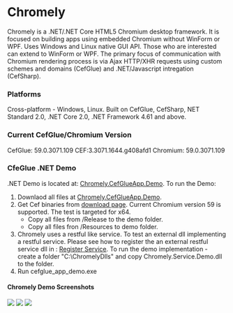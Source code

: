 # Chromely
Chromely is a .NET/.NET Core HTML5 Chromium desktop framework. It is focused on building apps using embedded Chromium without WinForm or WPF. Uses Windows and Linux native GUI API. Those who are interested can extend to WinForm or WPF. The primary focus of communication with Chromium rendering process is via Ajax HTTP/XHR requests using custom schemes and domains (CefGlue) and .NET/Javascript intregation (CefSharp).

### Platforms
Cross-platform - Windows, Linux. Built on CefGlue, CefSharp, NET Standard 2.0, .NET Core 2.0, .NET Framework 4.61 and above.

### Current CefGlue/Chromium Version
CefGlue: 59.0.3071.109
CEF:3.3071.1644.g408afd1
Chromium: 59.0.3071.109

### CfeGlue .NET Demo
.NET Demo is located at: [Chromely.CefGlueApp.Demo](https://github.com/mattkol/Chromely/tree/master/ChromelySolution/Chromely.CefGlueApp.Demo).
To run the Demo:
1. Downlaod all files at [Chromely.CefGlueApp.Demo](https://github.com/mattkol/Chromely/tree/master/ChromelySolution/Chromely.CefGlueApp.Demo).
2. Get Cef binaries from [download page](http://opensource.spotify.com/cefbuilds/index.html). Current Chromium version 59 is supported. The test is targeted for x64.  
    * Copy all files from /Release to the demo folder.
    * Copy all files fron /Resources to demo folder.
3. Chromely uses a restful like service. To test an external dll implementing a restful service. Please see how to register the an external restful service dll in :  [Register Service](https://github.com/mattkol/Chromely/blob/master/ChromelySolution/Chromely.CefGlueApp.Demo/Program.cs). To run the demo implementation - create a folder "C:\ChromelyDlls" and copy Chromely.Service.Demo.dll to the folder.
4. Run cefglue_app_demo.exe

#### Chromely Demo Screenshots
![](https://github.com/mattkol/Chromely/blob/master/Screenshots/CefGlue/chromely_cefglue_index.png)
![](https://github.com/mattkol/Chromely/blob/master/Screenshots/CefGlue/chromely_cefglue_info.png)
![](https://github.com/mattkol/Chromely/blob/master/Screenshots/CefGlue/chromely_cefglue_restful.png)

